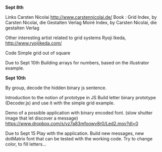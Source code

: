 <b>Sept 8th</b>

Links 
Carsten Nicolai http://www.carstennicolai.de/
Book : 	Grid Index, by Carsten Nicolai, die Gestalten Verlag
		Moiré Index, by Carsten Nicolai, die gestalten Verlag

Other interesting artist related to grid systems
Ryoji Ikeda, http://www.ryojiikeda.com/

Code
Simple grid out of square

Due to Sept 10th
Building arrays for numbers, based on the illustrator example.


<b>Sept 10th</b>

By group, decode the hidden binary js sentence.

Introduction to the notion of prototype in JS
Build letter binary prototype (Decoder.js) and use it with the simple grid example.

Demo of a possible application with binary encoded font. (slow shutter image that let discover a message)
https://www.dropbox.com/s/vz7a83mfoowv8r0/Led2.mov?dl=0

Due to Sept 15
Play with the application. Build new messages, new dotMatrix font that can be tested with the working code.
Try to change color, to fill letters...